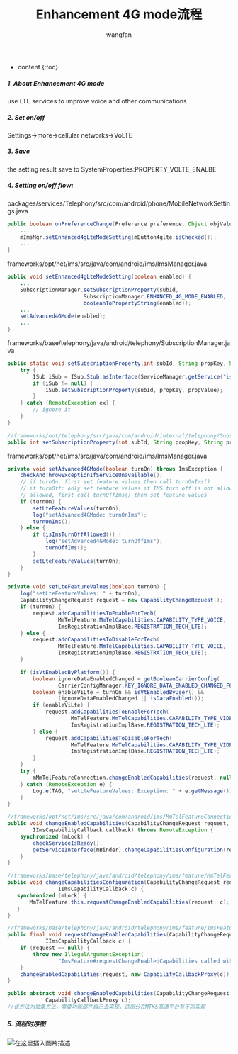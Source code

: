 ﻿---
layout: post
title:  Enhancement 4G mode流程
categories: Android
tags:   Enhancement4G
author: wangfan
---

* content
{:toc}
##### 1. About Enhancement 4G mode
use LTE services to improve voice and other communications
##### 2. Set on/off
Settings->more->cellular networks->VoLTE
##### 3. Save
the setting result save to SystemProperties:PROPERTY_VOLTE_ENALBE
##### 4. Setting on/off flow:
packages/services/Telephony/src/com/android/phone/MobileNetworkSettings.java
```java
public boolean onPreferenceChange(Preference preference, Object objValue) {
	...
	mImsMgr.setEnhanced4gLteModeSetting(mButton4glte.isChecked());
	...
}
```
frameworks/opt/net/ims/src/java/com/android/ims/ImsManager.java

```java
public void setEnhanced4gLteModeSetting(boolean enabled) {
	...
	SubscriptionManager.setSubscriptionProperty(subId,
                        SubscriptionManager.ENHANCED_4G_MODE_ENABLED,
                        booleanToPropertyString(enabled));
    ...
    setAdvanced4GMode(enabled);
    ...
}
```
frameworks/base/telephony/java/android/telephony/SubscriptionManager.java

```java
public static void setSubscriptionProperty(int subId, String propKey, String propValue) {
    try {
        ISub iSub = ISub.Stub.asInterface(ServiceManager.getService("isub"));
        if (iSub != null) {
            iSub.setSubscriptionProperty(subId, propKey, propValue);
        }
    } catch (RemoteException ex) {
        // ignore it
    }
}

//frameworks/opt/telephony/src/java/com/android/internal/telephony/SubscriptionController.java
public int setSubscriptionProperty(int subId, String propKey, String propValue){...}
```
frameworks/opt/net/ims/src/java/com/android/ims/ImsManager.java
```java
private void setAdvanced4GMode(boolean turnOn) throws ImsException {
    checkAndThrowExceptionIfServiceUnavailable();
    // if turnOn: first set feature values then call turnOnIms()
    // if turnOff: only set feature values if IMS turn off is not allowed. If turn off is
    // allowed, first call turnOffIms() then set feature values
    if (turnOn) {
        setLteFeatureValues(turnOn);
        log("setAdvanced4GMode: turnOnIms");
        turnOnIms();
    } else {
        if (isImsTurnOffAllowed()) {
            log("setAdvanced4GMode: turnOffIms");
            turnOffIms();
        }
        setLteFeatureValues(turnOn);
    }
}

private void setLteFeatureValues(boolean turnOn) {
    log("setLteFeatureValues: " + turnOn);
    CapabilityChangeRequest request = new CapabilityChangeRequest();
    if (turnOn) {
        request.addCapabilitiesToEnableForTech(
                MmTelFeature.MmTelCapabilities.CAPABILITY_TYPE_VOICE,
                ImsRegistrationImplBase.REGISTRATION_TECH_LTE);
    } else {
        request.addCapabilitiesToDisableForTech(
                MmTelFeature.MmTelCapabilities.CAPABILITY_TYPE_VOICE,
                ImsRegistrationImplBase.REGISTRATION_TECH_LTE);
    }

    if (isVtEnabledByPlatform()) {
        boolean ignoreDataEnabledChanged = getBooleanCarrierConfig(
                CarrierConfigManager.KEY_IGNORE_DATA_ENABLED_CHANGED_FOR_VIDEO_CALLS);
        boolean enableViLte = turnOn && isVtEnabledByUser() &&
                (ignoreDataEnabledChanged || isDataEnabled());
        if (enableViLte) {
            request.addCapabilitiesToEnableForTech(
                    MmTelFeature.MmTelCapabilities.CAPABILITY_TYPE_VIDEO,
                    ImsRegistrationImplBase.REGISTRATION_TECH_LTE);
        } else {
            request.addCapabilitiesToDisableForTech(
                    MmTelFeature.MmTelCapabilities.CAPABILITY_TYPE_VIDEO,
                    ImsRegistrationImplBase.REGISTRATION_TECH_LTE);
        }
    }
    try {
        mMmTelFeatureConnection.changeEnabledCapabilities(request, null);
    } catch (RemoteException e) {
        Log.e(TAG, "setLteFeatureValues: Exception: " + e.getMessage());
    }
}

//frameworks/opt/net/ims/src/java/com/android/ims/MmTelFeatureConnection.java
public void changeEnabledCapabilities(CapabilityChangeRequest request,
        IImsCapabilityCallback callback) throws RemoteException {
    synchronized (mLock) {
        checkServiceIsReady();
        getServiceInterface(mBinder).changeCapabilitiesConfiguration(request, callback);
    }
}

//frameworks/base/telephony/java/android/telephony/ims/feature/MmTelFeature.java
public void changeCapabilitiesConfiguration(CapabilityChangeRequest request,
                IImsCapabilityCallback c) {
   synchronized (mLock) {
       MmTelFeature.this.requestChangeEnabledCapabilities(request, c);
   }
}

//frameworks/base/telephony/java/android/telephony/ims/feature/ImsFeature.java
public final void requestChangeEnabledCapabilities(CapabilityChangeRequest request,
            IImsCapabilityCallback c) {
    if (request == null) {
        throw new IllegalArgumentException(
                "ImsFeature#requestChangeEnabledCapabilities called with invalid params.");
    }
    changeEnabledCapabilities(request, new CapabilityCallbackProxy(c));
}

public abstract void changeEnabledCapabilities(CapabilityChangeRequest request,
            CapabilityCallbackProxy c);
//该方法为抽象方法，需要功能部件自己去实现，这部分在MTK&高通平台有不同实现
```



##### 5. 流程时序图
![在这里插入图片描述](https://img-blog.csdnimg.cn/20200522165751623.png?x-oss-process=image/watermark,type_ZmFuZ3poZW5naGVpdGk,shadow_10,text_aHR0cHM6Ly9ibG9nLmNzZG4ubmV0L3djc2Jod3k=,size_16,color_FFFFFF,t_70)
